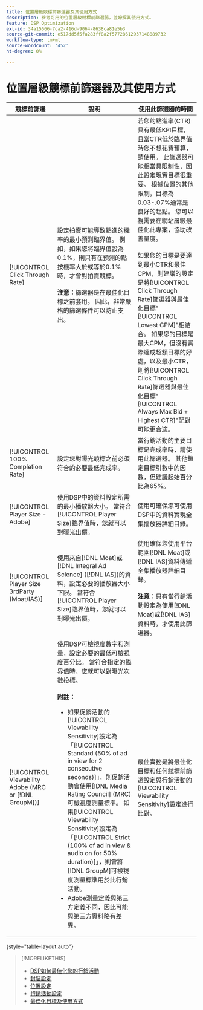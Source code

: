 ```yaml
---
title: 位置層級競標前篩選器及其使用方式
description: 參考可用的位置層級競標前篩選器，並瞭解其使用方式。
feature: DSP Optimization
exl-id: 34a15666-7ca2-416d-9064-8638ca81e5b3
source-git-commit: e517dd5f5fa283ff8a2f57728612937148889732
workflow-type: tm+mt
source-wordcount: '452'
ht-degree: 0%

---
```


# 位置層級競標前篩選器及其使用方式

| 競標前篩選 | 說明 | 使用此篩選器的時間 |
| ---------------| ----------- | ---------------------- |
| [!UICONTROL Click Through Rate] | 設定拍賣可能導致點進的機率的最小預測臨界值。 例如，如果您將臨界值設為0.1%，則只有在預測的點按機率大於或等於0.1%時，才會對拍賣競標。<br><br><b>注意：</b>篩選器是在最佳化目標之前套用。 因此，非常嚴格的篩選條件可以防止支出。 | 若您的點進率(CTR)具有最低KPI目標，且當CTR低於臨界值時您不想花費預算，請使用。 此篩選器可能相當具限制性，因此設定現實目標很重要。 根據位置的其他限制，目標為0.03-.07%通常是良好的起點。 您可以視需要在網站層級最佳化此專案，協助改善量度。<br><br>如果您的目標是要達到最小CTR和最佳CPM，則建議的設定是將[!UICONTROL Click Through Rate]篩選器與最佳化目標&quot;[!UICONTROL Lowest CPM]&quot;相結合。 如果您的目標是最大CPM，但沒有實際達成超額目標的好處，以及最小CTR，則將[!UICONTROL Click Through Rate]篩選器與最佳化目標&quot;[!UICONTROL Always Max Bid + Highest CTR]&quot;配對可能更合適。 |
| [!UICONTROL 100% Completion Rate] | 設定您對曝光競標之前必須符合的必要最低完成率。 | 當行銷活動的主要目標是完成率時，請使用此篩選器。 其他鎖定目標引數中的因數，但建議起始百分比為65%。 |
| [!UICONTROL Player Size - Adobe] | 使用DSP中的資料設定所需的最小播放器大小。 當符合[!UICONTROL Player Size]臨界值時，您就可以對曝光出價。 | 使用可確保您可使用DSP中的資料實現全集播放器詳細目錄。 |
| [!UICONTROL Player Size 3rdParty (Moat/IAS)] | 使用來自[!DNL Moat]或[!DNL Integral Ad Science] ([!DNL IAS])的資料，設定必要的播放器大小下限。 當符合[!UICONTROL Player Size]臨界值時，您就可以對曝光出價。 | 使用確保您使用平台範圍[!DNL Moat]或[!DNL IAS]資料傳遞全集播放器詳細目錄。<br><br><b>注意：</b>只有當行銷活動設定為使用[!DNL Moat]或[!DNL IAS]資料時，才使用此篩選器。 |
| [!UICONTROL Viewability Adobe (MRC or [!DNL GroupM])] | 使用DSP可檢視度數字和測量，設定必要的最低可檢視度百分比。 當符合指定的臨界值時，您就可以對曝光次數投標。<br><br><b>附註：</b><ul><li>如果促銷活動的[!UICONTROL Viewability Sensitivity]設定為「[!UICONTROL Standard (50% of ad in view for 2 consecutive seconds)]」，則促銷活動會使用[!DNL Media Rating Council] (MRC)可檢視度測量標準。 如果[!UICONTROL Viewability Sensitivity]設定為「[!UICONTROL Strict (100% of ad in view & audio on for 50% duration)]」，則會將[!DNL GroupM]可檢視度測量標準用於此行銷活動。</li><li>Adobe測量定義與第三方定義不同，因此可能與第三方資料略有差異。</li></ul> | 最佳實務是將最佳化目標和任何競標前篩選設定與行銷活動的[!UICONTROL Viewability Sensitivity]設定進行比對。 |

{style="table-layout:auto"}

>[!MORELIKETHIS]
>
>* [DSP如何最佳化您的行銷活動](optimization-how-dsp-optimizes-campaigns.md)
>* [封裝設定](/help/dsp/campaign-management/packages/package-settings.md)
>* [位置設定](/help/dsp/campaign-management/placements/placement-settings.md)
>* [行銷活動設定](/help/dsp/campaign-management/campaigns/campaign-settings.md)
>* [最佳化目標及使用方式](optimization-goals.md)
